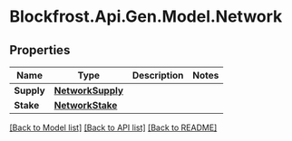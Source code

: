 # Blockfrost.Api.Gen.Model.Network
## Properties

Name | Type | Description | Notes
------------ | ------------- | ------------- | -------------
**Supply** | [**NetworkSupply**](NetworkSupply.md) |  | 
**Stake** | [**NetworkStake**](NetworkStake.md) |  | 

[[Back to Model list]](../README.md#documentation-for-models) [[Back to API list]](../README.md#documentation-for-api-endpoints) [[Back to README]](../README.md)

